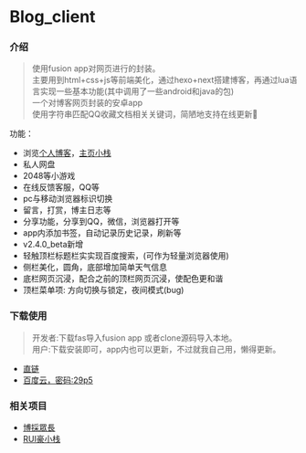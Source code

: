 # Blog_client

### 介绍
> 使用fusion app对网页进行的封装。    
> 主要用到html+css+js等前端美化，通过hexo+next搭建博客，再通过lua语言实现一些基本功能(其中调用了一些android和java的包)    
> 一个对博客网页封装的安卓app  
> 使用字符串匹配QQ收藏文档相关关键词，简陋地支持在线更新🌝    

功能：
* 浏览[个人博客](https://lruihao.cn)，[主页小栈](https://www.lruihao.cn)
* 私人网盘
* 2048等小游戏
* 在线反馈客服，QQ等
* pc与移动浏览器标识切换
* 留言，打赏，博主日志等
* 分享功能，分享到QQ，微信，浏览器打开等
* app内添加书签，自动记录历史记录，刷新等
* v2.4.0_beta新增
* 轻触顶栏标题栏实实现百度搜索，(可作为轻量浏览器使用)
* 侧栏美化，圆角，底部增加简单天气信息
* 底栏网页沉浸，配合之前的顶栏网页沉浸，使配色更和谐
* 顶栏菜单项: 方向切换与锁定，夜间模式(bug)


### 下载使用
> 开发者:下载fas导入fusion app 或者clone源码导入本地。    
> 用户:下载安装即可，app内也可以更新，不过就我自己用，懒得更新。
* [直链](http://ss.uixsj.cn/bczc_2.2.5_beta.apk)
* [百度云，密码:29p5](https://pan.baidu.com/s/19iyxHQ6kQjj3eJ0fS3ZDXw)

### 相关项目
* [博採眾長](https://github.com/lruihao/lruihao.github.io)
* [RUI豪小栈](https://github.com/lruihao/rui-site)

